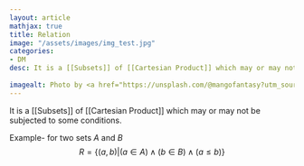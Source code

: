 ```yaml
---
layout: article
mathjax: true
title: Relation
image: "/assets/images/img_test.jpg"
categories:
- DM
desc: It is a [[Subsets]] of [[Cartesian Product]] which may or may not be subjected to some conditions.
 
imagealt: Photo by <a href="https://unsplash.com/@mangofantasy?utm_source=unsplash&utm_medium=referral&utm_content=creditCopyText">Tim Johnson</a> on <a href="https://unsplash.com/s/photos/logic?utm_source=unsplash&utm_medium=referral&utm_content=creditCopyText">Unsplash</a>
---
```

It is a [[Subsets]] of [[Cartesian Product]] which may or may not be subjected to some conditions.

Example-
for two sets $A$ and $B$
$$R = \{ (a, b)|(a \in A) \wedge (b \in B) \wedge (a \le b) \}$$